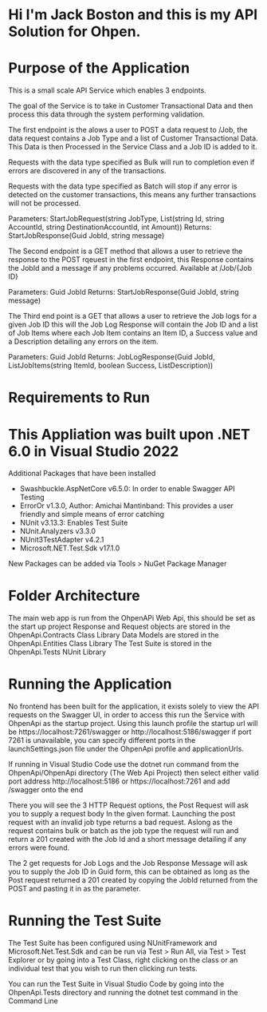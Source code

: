 # Hi I'm Jack Boston and this is my API Solution for Ohpen. 

# Purpose of the Application 

This is a small scale API Service which enables 3 endpoints.

The goal of the Service is to take in Customer Transactional Data and then process this data through the system performing validation.

The first endpoint is the alows a user to POST a data request to /Job, the data request contains a Job Type and a list of Customer Transactional Data. This Data is then Processed in the Service Class and a Job ID is added to it.

Requests with the data type specified as Bulk will run to completion even if errors are discovered in any of the transactions.

Requests with the data type specified as Batch will stop if any error is detected on the customer transactions, this means any further transactions will not be processed. 

Parameters: StartJobRequest(string JobType, List<CustomerTransactionModel>(string Id, string AccountId, string DestinationAccountId, int Amount))
Returns: StartJobResponse(Guid JobId, string message)

The Second endpoint is a GET method that allows a user to retrieve the response to the POST rqeuest in the first endpoint, this Response contains the JobId and a message if any problems occurred.
Available at /Job/{Job ID} 

Parameters: Guid JobId
Returns: StartJobResponse(Guid JobId, string message)

The Third end point is a GET that allows a user to retrieve the Job logs for a given Job ID this will the Job Log Response will contain the Job ID and a list of Job Items where each Job Item contains
an Item ID, a Success value and a Description detailing any errors on the item.

Parameters: Guid JobId
Returns: JobLogResponse(Guid JobId, List<ItemLog>JobItems(string ItemId, boolean Success, List<string>Description))


# Requirements to Run

# This Appliation was built upon .NET 6.0 in Visual Studio 2022

Additional Packages that have been installed
- Swashbuckle.AspNetCore v6.5.0: In order to enable Swagger API Testing
- ErrorOr v1.3.0, Author: Amichai Mantinband: This provides a user friendly and simple means of error catching
- NUnit v3.13.3: Enables Test Suite
- NUnit.Analyzers v3.3.0
- NUnit3TestAdapter v4.2.1
- Microsoft.NET.Test.Sdk v17.1.0

New Packages can be added via Tools > NuGet Package Manager

# Folder Architecture 

The main web app is run from the OhpenAPi Web Api, this should be set as the start up project
Response and Request objects are stored in the OhpenApi.Contracts Class Library
Data Models are stored in the OhpenApi.Entities Class Library
The Test Suite is stored in the OhpenApi.Tests NUnit Library


# Running the Application

No frontend has been built for the application, it exists solely to view the API requests on the Swagger UI, in order to access this run the Service with OhpenApi as the startup project.
Using this launch profile the startup url will be https://localhost:7261/swagger or http://localhost:5186/swagger if port 7261 is unavailable, you can specify different ports in the launchSettings.json file
under the OhpenApi profile and applicationUrls.

If running in Visual Studio Code use the dotnet run command from the OhpenApi/OhpenApi directory (The Web Api Project) then select either valid port address http://localhost:5186 or https://localhost:7261 and add /swagger onto the end

There you will see the 3 HTTP Request options, the Post Request will ask you to supply a request body In the given format. Launching the post request with an invalid job type returns a bad request.
Aslong as the request contains bulk or batch as the job type the request will run and return a 201 created with the Job Id and a short message detailing if any errors were found. 

The 2 get requests for Job Logs and the Job Response Message will ask you to supply the Job ID in Guid form, this can be obtained as long as the Post request returned a 201 created by copying the JobId returned from the POST and pasting it in as the parameter.

# Running the Test Suite

The Test Suite has been configured using NUnitFramework and Microsoft.Net.Test.Sdk and can be run via Test > Run All, via Test > Test Explorer or by going into a Test Class, right clicking on the class or an individual test that you wish to run then clicking run tests. 

You can run the Test Suite in Visual Studio Code by going into the OhpenApi.Tests directory and running the dotnet test command in the Command Line